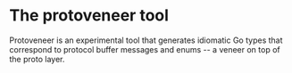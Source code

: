 # The protoveneer tool

Protoveneer is an experimental tool that generates idiomatic Go types that
correspond to protocol buffer messages and enums -- a veneer on top of the proto
layer.
